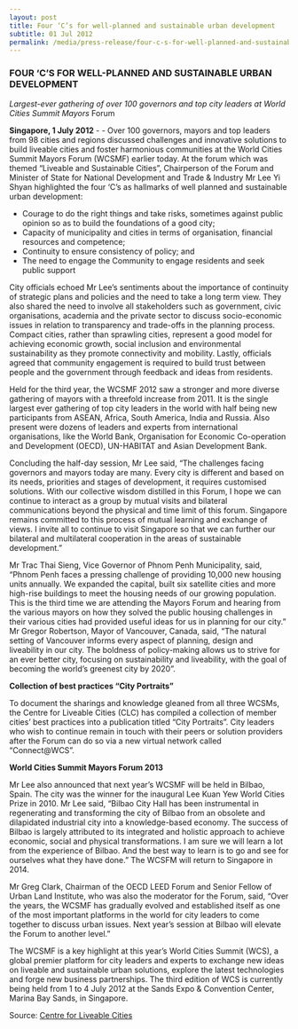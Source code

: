 ```yaml
---
layout: post
title: Four ‘C’s for well-planned and sustainable urban development
subtitle: 01 Jul 2012
permalink: /media/press-release/four-c-s-for-well-planned-and-sustainable-urban-development
---
```


### FOUR ‘C’S FOR WELL-PLANNED AND SUSTAINABLE URBAN DEVELOPMENT

*Largest-ever gathering of over 100 governors and top city leaders at World Cities Summit Mayors* Forum

**Singapore, 1 July 2012** -  - Over 100 governors, mayors and top leaders from 98 cities and regions discussed challenges and innovative solutions to build liveable cities and foster harmonious communities at the World Cities Summit Mayors Forum (WCSMF) earlier today. At the forum which was themed “Liveable and Sustainable Cities”, Chairperson of the Forum and Minister of State for National Development and Trade & Industry Mr Lee Yi Shyan highlighted the four ‘C’s as hallmarks of well planned and sustainable urban development:

* Courage to do the right things and take risks, sometimes against public opinion so as to build the foundations of a good city;
* Capacity of municipality and cities in terms of organisation, financial resources
and competence;
* Continuity to ensure consistency of policy; and
* The need to engage the Community to engage residents and seek public support

City officials echoed Mr Lee’s sentiments about the importance of continuity of strategic plans and policies and the need to take a long term view. They also shared the need to involve all stakeholders such as government, civic organisations, academia and the private sector to discuss socio-economic issues in relation to transparency and trade-offs in the planning process. Compact cities, rather than sprawling cities, represent a good model for achieving economic growth, social inclusion and environmental sustainability as they promote connectivity and mobility. Lastly, officials agreed that community engagement is required to build trust between people and the government through feedback and ideas from residents.

Held for the third year, the WCSMF 2012 saw a stronger and more diverse gathering of mayors with a threefold increase from 2011. It is the single largest ever gathering of top city leaders in the world with half being new participants from ASEAN, Africa, South America, India and Russia. Also present were dozens of leaders and experts from international organisations, like the World Bank, Organisation for Economic Co-operation and Development (OECD), UN-HABITAT and Asian Development Bank.

Concluding the half-day session, Mr Lee said, “The challenges facing governors and mayors today are many. Every city is different and based on its needs, priorities and stages of development, it requires customised solutions. With our collective wisdom distilled in this Forum, I hope we can continue to interact as a group by mutual visits and bilateral communications beyond the physical and time limit of this forum. Singapore remains committed to this process of mutual learning and exchange of views. I invite all to continue to visit Singapore so that we can further our bilateral and multilateral cooperation in the areas of sustainable development.”

Mr Trac Thai Sieng, Vice Governor of Phnom Penh Municipality, said, “Phnom Penh faces a pressing challenge of providing 10,000 new housing units annually. We expanded the capital, built six satellite cities and more high-rise buildings to meet the housing needs of our growing population. This is the third time we are attending the Mayors Forum and hearing from the various mayors on how they solved the public housing challenges in their various cities had provided useful ideas for us in planning for our city.” Mr Gregor Robertson, Mayor of Vancouver, Canada, said, “The natural setting of Vancouver informs every aspect of planning, design and liveability in our city. The boldness of policy-making allows us to strive for an ever better city, focusing on sustainability and liveability, with the goal of becoming the world’s greenest city by 2020”.

**Collection of best practices “City Portraits”**

To document the sharings and knowledge gleaned from all three WCSMs, the Centre for Liveable Cities (CLC) has compiled a collection of member cities’ best practices into a publication titled “City Portraits”. City leaders who wish to continue remain in touch with their peers or solution providers after the Forum can do so via a new virtual network called “Connect@WCS”.

**World Cities Summit Mayors Forum 2013**

Mr Lee also announced that next year’s WCSMF will be held in Bilbao, Spain. The city was the winner for the inaugural Lee Kuan Yew World Cities Prize in 2010. Mr Lee said, “Bilbao City Hall has been instrumental in regenerating and transforming the city of Bilbao from an obsolete and dilapidated industrial city into a knowledge-based economy. The success of Bilbao is largely attributed to its integrated and holistic approach to achieve economic, social and physical transformations. I am sure we will learn a lot from the experience of Bilbao. And the best way to learn is to go and see for ourselves what they have done.” The WCSFM will return to Singapore in 2014.

Mr Greg Clark, Chairman of the OECD LEED Forum and Senior Fellow of Urban Land Institute, who was also the moderator for the Forum, said, “Over the years, the WCSMF has gradually evolved and established itself as one of the most important platforms in the world for city leaders to come together to discuss urban issues. Next year’s session at Bilbao will elevate the Forum to another level.”

The WCSMF is a key highlight at this year’s World Cities Summit (WCS), a global premier platform for city leaders and experts to exchange new ideas on liveable and sustainable urban solutions, explore the latest technologies and forge new business partnerships. The third edition of WCS is currently being held from 1 to 4 July 2012 at the Sands Expo & Convention Center, Marina Bay Sands, in
Singapore.

Source: [<a href="http://www.worldcitiessummit.com.sg/sites/default/files/Media%20Release-WCSMF2012%20_Final_.pdf" target="_blank">Centre for Liveable Cities</a>](http://www.worldcitiessummit.com.sg/sites/default/files/Media%20Release-WCSMF2012%20_Final_.pdf)